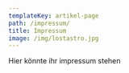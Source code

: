 ```yaml
---
templateKey: artikel-page
path: /impressum/
title: Impressum
image: /img/lostastro.jpg
---
```

Hier könnte ihr impressum stehen
